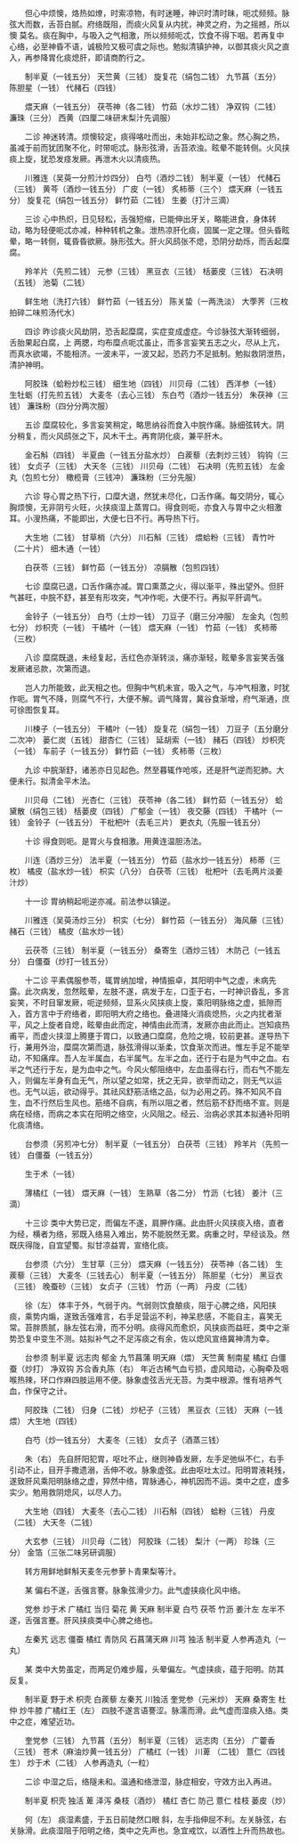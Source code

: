 <!-- { "loadSidebar": true } -->
　　但心中烦懊，烙热如燎，时索凉物，有时迷睡，神识时清时昧，呃忒频频。脉弦大而数，舌苔白腻。府络既阻，而痰火风复从内扰，神灵之府，为之摇撼，所以懊 莫名。痰在胸中，与吸入之气相激，所以频频呃忒，饮食不得下咽。若再复中心络，必至神昏不语，诚极险又极可虞之际也。勉拟清镇护神，以御其痰火风之直入，再参降胃化痰熄肝，即请商酌行之。

　　制半夏（一钱五分） 天竺黄（三钱） 旋复花（绢包二钱） 九节菖（五分） 陈胆星（一钱） 代赭石（四钱）

　　煨天麻（一钱五分） 茯苓神（各二钱） 竹茹（水炒二钱） 净双钩（二钱） 濂珠（三分） 西黄（四厘二味研末梨汁先调服）

　　二诊 神迷转清。烦懊较定，痰得咯吐而出，未始非松动之象。然心胸之热，虽减于前而犹团聚不化，时带呃忒。脉形弦滑，舌苔浓浊。眩晕不能转侧。火风挟痰上旋，犹恐发痉发厥。再泄木火以清痰热。

　　川雅连（吴萸一分煎汁炒四分） 白芍（酒炒二钱） 制半夏（一钱） 代赭石（三钱） 黄芩（酒炒一钱五分） 广皮（一钱） 炙柿蒂（三个） 煨天麻（一钱五分） 旋复花（绢包一钱五分） 鲜竹茹（二钱） 生姜（打汁三滴）

　　三诊 心中热炽，日见轻松，舌强短缩，已能伸出牙关，略能进食，身体转动，略为轻便呃忒亦减，种种转机之象。泄热凉肝化痰，固属一定之理。但头昏眩晕，略一转侧，辄昏昏欲厥。脉形弦大。肝火风鸱张不熄，恐阴分劫烁，而舌起糜腐。

　　羚羊片（先煎二钱） 元参（三钱） 黑豆衣（三钱） 栝蒌皮（三钱） 石决明（五钱） 池菊（二钱）

　　鲜生地（洗打六钱） 鲜竹茹（一钱五分） 陈关蛰（一两洗淡） 大荸荠（三枚拍碎二味煎汤代水）

　　四诊 昨诊痰火风劫阴，恐舌起糜腐，实症变成虚症。今诊脉弦大渐转细弱，舌胎果起白腐，上 两腮，均布糜点呃忒虽止，而多言妄笑五志之火，尽从上亢，而真水欲竭，不能相济。一波未平，一波又起，恐药力不足抵制。勉拟救阴泄热，清护神明。

　　阿胶珠（蛤粉炒松三钱） 细生地（四钱） 川贝母（二钱） 西洋参（一钱） 生牡蛎（打先煎五钱） 大麦冬（去心三钱） 东白芍（酒炒一钱五分） 朱茯神（三钱） 濂珠粉（四分分两次服）

　　五诊 糜腐较化，多言妄笑稍定，略思纳谷而食入中脘作痛。脉细弦转大。阴分稍复，而火风鸱张之下，风木干土。再育阴化痰，兼平肝木。

　　金石斛（四钱） 半夏曲（一钱五分盐水炒） 白蒺藜（去刺炒三钱） 钩钩（三钱） 女贞子（三钱） 大天冬（三钱） 川贝母（二钱） 石决明（先煎五钱） 左金丸（包煎七分） 橄榄膏（三钱冲） 濂珠粉（三分先服）

　　六诊 导心胃之热下行，口糜大退，然犹未尽化，口舌作痛。每交阴分，辄心胸烦懊，无非阴亏火旺，火挟痰湿上蒸胃口。得食则呃，亦食入与胃中之火相激耳。小溲热痛，不能即出，大便七日不行。再导热下行。

　　大生地（二钱） 甘草梢（六分） 川石斛（三钱） 煨蛤粉（三钱） 青竹叶（二十片） 细木通（一钱）

　　白茯苓（三钱） 鲜竹茹（一钱五分） 凉膈散（包煎四钱）

　　七诊 糜腐已退，口舌作痛亦减。胃口熏蒸之火，得以渐平，殊出望外。但肝气甚旺，中脘不舒，甚至有形攻突，气冲作呃，大便不行。再拟平肝调气。

　　金铃子（一钱五分） 白芍（土炒一钱） 刀豆子（磨三分冲服） 左金丸（包煎七分） 炒枳壳（一钱） 干橘叶（一钱） 煨天麻（一钱） 竹茹（一钱） 炙柿蒂（三枚）

　　八诊 糜腐既退，未经复起，舌红色亦渐转淡，痛亦渐轻，眩晕多言妄笑舌强发厥诸忌款，次第而退。

　　岂人力所能致，此天相之也。但胸中气机未宣，吸入之气，与冲气相激，时犹作呃。胃气不降，则腐气不行，大便不解。调气降胃，冀谷食渐增，府气渐通，庶可徐图恢复耳。

　　川楝子（一钱五分） 干橘叶（一钱） 旋复花（绢包一钱） 刀豆子（五分磨分二次冲） 蒌仁炭（五钱） 甜杏仁（三钱） 延胡索（一钱） 赭石（四钱） 炒枳壳（一钱） 车前子（一钱五分） 鲜竹茹（一钱） 炙柿蒂（三枚）

　　九诊 中脘渐舒，诸恙亦日见起色。然至暮辄作呛咳，还是肝气逆而犯肺。大便未行。拟清金平木法。

　　川贝母（二钱） 光杏仁（三钱） 茯苓神（各二钱） 鲜竹茹（一钱五分） 蛤黛散（绢包三钱） 栝蒌皮（四钱） 广郁金（一钱） 夜交藤（四钱） 干橘叶（一钱） 金铃子（一钱五分） 干枇杷叶（去毛三片） 更衣丸（先服一钱五分）

　　十诊 得食则呃。是胃火与食相激。用黄连温胆汤法。

　　川连（酒炒三分） 法半夏（一钱五分） 竹茹（盐水炒一钱五分） 柿蒂（三枚） 橘皮（盐水炒一钱） 枳实（八分） 白茯苓（三钱） 枇杷叶（去毛两片淡姜汁炒）

　　十一诊 胃纳稍起呃逆亦减。前法参以镇逆。

　　川雅连（吴萸汤炒三分） 枳实（七分） 鲜竹茹（一钱五分） 海风藤（三钱） 赭石（三钱） 橘皮（盐水炒一钱）

　　云茯苓（三钱） 制半夏（一钱五分） 桑寄生（酒炒三钱） 木防己（一钱五分） 白僵蚕（炒打一钱五分）

　　十二诊 平素偶服参苓，辄胃纳加增，神情振卓，其阳明中气之虚，未病先露。此次病发，忽然眩晕，左肢不遂，病发于左，口歪于右，一时神识昏乱，多言妄笑，不时目窜发厥，呃逆频频，显系火风挟痰上旋，乘阳明脉络之虚，抵隙而入，首方言中于府络者，即阳明大府之络也。叠进降火消痰熄热，火之内扰者渐平，风之上旋者自熄，眩晕由此而定，神情由此而清，发厥亦由此而止。岂知痰热甫平，而虚火挟湿上腾壅于胃口，以致通口糜腐，危险之境，较前更甚。遂导热下行，兼用外治，糜腐次第而退，脉弦滑得以渐柔，饮食渐次而进。惟左手足不能举动，不知痛痒。吾人左半属血，右半属气。左半之血，还行于右是为气中之血。右半之气还行于左，是为血中之气。今风火郁阻络中，左血虽得右行，而右气不能左入，则偏左半身有血无气，所以望之如常，抚之无异，欲举而动之，则无气以运也。无气以运，欲动得乎。其祛风舒筋活络之品，似为必用之药。殊不知风不自生，血不行然后生风也。筋络不自病，有所以阻之者，然后筋不舒而络不宣。则是病在经络，而病之本实在阳明之络空，火风阻之。经云、治病必求其本拟通补阳明化痰清络。

　　台参须（另煎冲七分） 制半夏（一钱五分） 白茯苓（三钱） 羚羊片（先煎一钱） 白僵蚕（一钱五分）

　　生于术（一钱）

　　薄橘红（一钱） 煨天麻（一钱） 生熟草（各二分） 竹沥（七钱） 姜汁（三滴）

　　十三诊 类中大势已定，而偏左不遂，肩胛作痛。此由肝火风挟痰入络，直者为经，横者为络，邪既入络易入难出，势不能脱然无累。病重之时，早经谈及。然既庆得陇，自宜望蜀。拟甘凉益胃，宣络化痰。

　　台参须（六分） 生甘草（三分） 煨天麻（一钱五分） 茯苓神（各二钱） 生蒺藜（三钱） 大麦冬（三钱去心） 制半夏（一钱五分） 陈胆星（七分） 黑豆衣（三钱） 晚蚕砂（三钱） 女贞子（三钱） 竹沥（一两） 丹皮（二钱）

　　徐（左） 体丰于外，气弱于内。气弱则饮食酿痰，阻于心脾之络，风阳挟痰，乘势内煽，遂致舌强难言，右手足营运不利，神呆悲感，不能自主，喜笑无常。苔胖质腻，脉左弦右滑，而不分明。痰得风而愈炽，风挟痰而益旺，类中之渐势恐复中变生不测。姑拟补气之不足泻痰之有余，佐以熄风宣络冀神清为幸。

　　台参须 制半夏 远志肉 郁金 九节菖蒲 明天麻（煨） 天竺黄 制南星 橘红 白僵蚕（炒打） 净双钩 苏合香丸陈（右） 年近古稀气血亏损，虚风暗动，心胸牵及咽喉热辣，环口作麻四肢运用不便。脉象虚弦舌光无苔。为类中根源。惟有培养气血，作保守之计。

　　阿胶珠（二钱） 归身（二钱） 炒杞子（三钱） 黑豆衣（三钱） 天麻（一钱煨） 大生地（四钱）

　　白芍（炒一钱五分） 大麦冬（三钱） 女贞子（酒蒸三钱）

　　朱（右） 先自肝阳犯胃，呕吐不止，继则神昏发厥，左手足弛纵不仁，右手引动不止，目开手撒遗溺，舌伸不收。脉象虚弦。此由呕吐太过。阳明胃液耗残，遂致肝风乘阳明脉络之虚，猝然中络，胃脉通心，神机因而不运。类中之症，虚多实少。勉用救阴熄风，以尽人力。

　　大生地（四钱） 大麦冬（去心二钱） 川石斛（四钱） 蛤粉（三钱） 丹皮（二钱） 大天冬（二钱）

　　大玄参（三钱） 川贝母（二钱） 阿胶珠（二钱） 梨汁（一两） 珍珠（三分） 金箔（三张二味另研调服）

　　转方用鲜地鲜斛天麦冬元参萝卜青果梨等汁。

　　某 偏右不遂，舌强言謇。脉象弦滑少力。此气虚挟痰化风中络。

　　党参 炒于术 广橘红 当归 菊花 黄 天麻 制半夏 白芍 茯苓 竹沥 姜汁左 左半不遂，舌强言蹇。肝风挟痰类中心脾之络也。

　　左秦艽 远志 僵蚕 橘红 青防风 石菖蒲天麻 川芎 独活 制半夏 人参再造丸（一丸）

　　某 类中大势虽定，而两足仍难步履，头晕偏左。气虚挟痰，蕴于阳明。防其反复。

　　制半夏 野于术 枳壳 白蒺藜 左秦艽 川独活 奎党参（元米炒） 天麻 桑寄生 杜仲 炒牛膝 广橘红王（左） 四肢不遂言语謇涩。脉濡而滑。此气虚而湿痰入络。类中之症，难望近功。

　　奎党参（三钱） 九节菖（五分） 制半夏（三钱） 远志肉（五分） 广藿香（三钱） 苍术（麻油炒黄一钱五分） 广橘红（一钱） 川萆 （二钱） 薏仁（四钱生） 炒于术（二钱） 人参再造丸（一粒）

　　二诊 中湿之后，络隧未和。温通和络泄湿，脉症相安，守效方出入再进。

　　制半夏 枳壳 独活 萆 泽泻 桑枝（酒炒） 橘红 杏仁 防己 薏仁 桂枝 蒌皮（炒）

　　何（左） 痰湿素盛，于五日前陡然口眼 斜，左手指伸屈不利。左关脉弦，右关脉滑。此痰湿阻于阳明之络，类中之先声也。急宜戒饮，以酒性上升而热故也。

